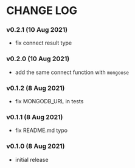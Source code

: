 # CHANGE LOG

### v0.2.1 (10 Aug 2021)

- fix connect result type

### v0.2.0 (10 Aug 2021)

- add the same connect function with `mongoose`

### v0.1.2 (8 Aug 2021)

- fix MONGODB_URL in tests

### v0.1.1 (8 Aug 2021)

- fix README.md typo

### v0.1.0 (8 Aug 2021)

- initial release
